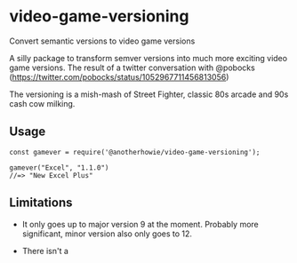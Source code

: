 # video-game-versioning
Convert semantic versions to video game versions

A silly package to transform semver versions into much more exciting video game versions. The result of a
twitter conversation with @pobocks (https://twitter.com/pobocks/status/1052967711456813056)

The versioning is a mish-mash of Street Fighter, classic 80s arcade and 90s cash cow milking.

## Usage

    const gamever = require('@anotherhowie/video-game-versioning');

    gamever("Excel", "1.1.0")
    //=> "New Excel Plus"

## Limitations

* It only goes up to major version 9 at the moment. Probably more significant, minor version also only goes to 12.

* There isn't a